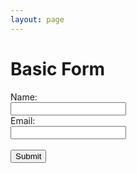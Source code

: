 ```yaml
---
layout: page
---
```


<h1>Basic Form</h1>

<form id="basicForm">
  <label for="name">Name:</label><br>
  <input type="text" id="name" name="name"><br>
  <label for="email">Email:</label><br>
  <input type="email" id="email" name="email"><br><br>
  <input type="submit" value="Submit">
</form>

<script>
document.getElementById('basicForm').addEventListener('submit', function(event) {
  event.preventDefault();
  
  const webhookUrl = 'YOUR_WEBHOOK_URL_HERE';
  const formData = new FormData(event.target);
  const data = {};
  
  formData.forEach((value, key) => {
    data[key] = value;
  });

  fetch(webhookUrl, {
    method: 'POST',
    headers: {
      'Content-Type': 'application/json'
    },
    body: JSON.stringify(data)
  })
  .then(response => response.json())
  .then(data => {
    console.log('Success:', data);
  })
  .catch((error) => {
    console.error('Error:', error);
  });
});
</script>
